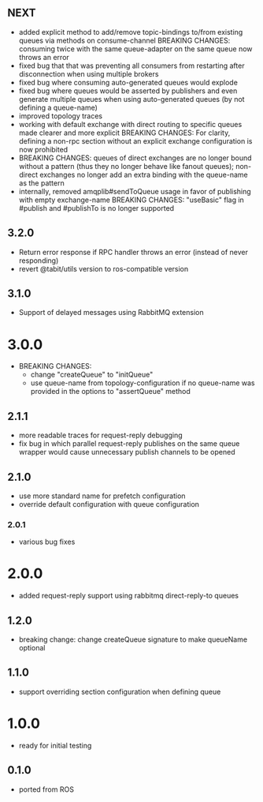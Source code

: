 ## NEXT
* added explicit method to add/remove topic-bindings to/from existing queues via methods on consume-channel
  BREAKING CHANGES: consuming twice with the same queue-adapter on the same queue now throws an error
* fixed bug that that was preventing all consumers from restarting after disconnection when using multiple brokers
* fixed bug where consuming auto-generated queues would explode
* fixed bug where queues would be asserted by publishers and even generate multiple queues when using auto-generated
  queues (by not defining a queue-name)
* improved topology traces  
* working with default exchange with direct routing to specific queues made clearer and more explicit
  BREAKING CHANGES: For clarity, defining a non-rpc section without an explicit exchange configuration is now prohibited 
* BREAKING CHANGES: queues of direct exchanges are no longer bound without a pattern (thus they no longer behave like fanout queues);
  non-direct exchanges no longer add an extra binding with the queue-name as the pattern
* internally, removed amqplib#sendToQueue usage in favor of publishing with empty exchange-name
  BREAKING CHANGES: "useBasic" flag in #publish and #publishTo is no longer supported

## 3.2.0
* Return error response if RPC handler throws an error (instead of never responding)
* revert @tabit/utils version to ros-compatible version

## 3.1.0
* Support of delayed messages using RabbitMQ extension

# 3.0.0
* BREAKING CHANGES: 
  * change "createQueue" to "initQueue"
  * use queue-name from topology-configuration if no queue-name was provided in the options to "assertQueue" method  

## 2.1.1
* more readable traces for request-reply debugging
* fix bug in which parallel request-reply publishes on the same queue wrapper would cause 
  unnecessary publish channels to be opened

## 2.1.0
* use more standard name for prefetch configuration
* override default configuration with queue configuration

### 2.0.1
* various bug fixes

# 2.0.0
* added request-reply support using rabbitmq direct-reply-to queues

## 1.2.0
* breaking change: change createQueue signature to make queueName optional

## 1.1.0
* support overriding section configuration when defining queue

# 1.0.0
* ready for initial testing

## 0.1.0
* ported from ROS